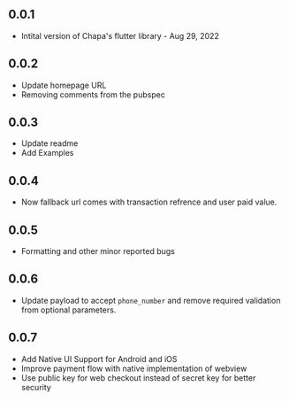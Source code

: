 ## 0.0.1

* Intital version of Chapa's flutter library - Aug 29, 2022

## 0.0.2

* Update homepage URL
* Removing comments from the pubspec

## 0.0.3

* Update readme
* Add Examples
## 0.0.4

* Now fallback url comes with transaction refrence and user paid value.
## 0.0.5 

* Formatting and other minor reported bugs

## 0.0.6 

* Update payload to accept `phone_number` and remove required validation from optional parameters.

## 0.0.7

* Add Native UI Support for Android and iOS
* Improve payment flow with native implementation of webview
* Use public key for web checkout instead of secret key for better security